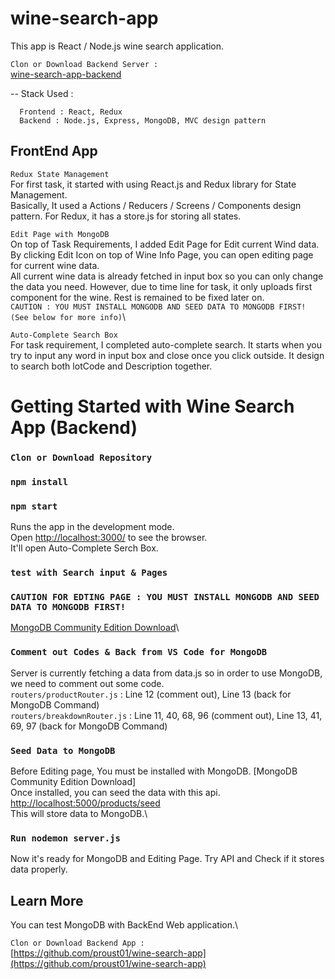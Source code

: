 # wine-search-app

This app is React / Node.js wine search application.


`Clon or Download Backend Server : `\
[wine-search-app-backend](https://github.com/proust01/wine-search-app)

-- Stack Used : 

      Frontend : React, Redux
      Backend : Node.js, Express, MongoDB, MVC design pattern
      
## FrontEnd App

`Redux State Management`\
For first task, it started with using React.js and Redux library for State Management. <br>
Basically, It used a Actions / Reducers / Screens / Components design pattern. For Redux, it has a store.js for storing all states.<br>

`Edit Page with MongoDB`\
On top of Task Requirements, I added Edit Page for Edit current Wind data.\
By clicking Edit Icon on top of Wine Info Page, you can open editing page for current wine data.\
All current wine data is already fetched in input box so you can only change the data you need. However, due to time line for task, it only uploads first component for the wine. Rest is remained to be fixed later on.\
`CAUTION : YOU MUST INSTALL MONGODB AND SEED DATA TO MONGODB FIRST! (See below for more info)`\

`Auto-Complete Search Box`\
For task requirement, I completed auto-complete search. It starts when you try to input any word in input box and close once you click outside. It design to search both lotCode and Description together.

# Getting Started with Wine Search App (Backend)

### `Clon or Download Repository`

### `npm install`

### `npm start`

Runs the app in the development mode.\
Open [http://localhost:3000/](http://localhost:5000/products) to see the browser.\
It'll open Auto-Complete Serch Box.


### `test with Search input & Pages`

### `CAUTION FOR EDTING PAGE : YOU MUST INSTALL MONGODB AND SEED DATA TO MONGODB FIRST!`

[MongoDB Community Edition Download]()\

### `Comment out Codes & Back from VS Code for MongoDB`

Server is currently fetching a data from data.js so in order to use MongoDB, we need to comment out some code.\
`routers/productRouter.js` : Line 12 (comment out), Line 13 (back for MongoDB Command)\
`routers/breakdownRouter.js` : Line 11, 40, 68, 96 (comment out), Line 13, 41, 69, 97 (back for MongoDB Command)

### `Seed Data to MongoDB`

Before Editing page, You must be installed with MongoDB. [MongoDB Community Edition Download]\
Once installed, you can seed the data with this api.\
[http://localhost:5000/products/seed](http://localhost:5000/products/seed)\
This will store data to MongoDB.\

### `Run nodemon server.js`

Now it's ready for MongoDB and Editing Page. Try API and Check if it stores data properly.

## Learn More

You can test MongoDB with BackEnd Web application.\

`Clon or Download Backend App : `\
[https://github.com/proust01/wine-search-app](https://github.com/proust01/wine-search-app)
